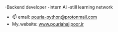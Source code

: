-Backend developer
-intern Ai
-still learning network 
- 📫 email: pouria-python@protonmail.com
- My_website: www.pouriahajipoor.ir
<!---
Pouria1995/Pouria1995 is a ✨ special ✨ repository because its `README.md` (this file) appears on your GitHub profile.
You can click the Preview link to take a look at your changes.
--->
